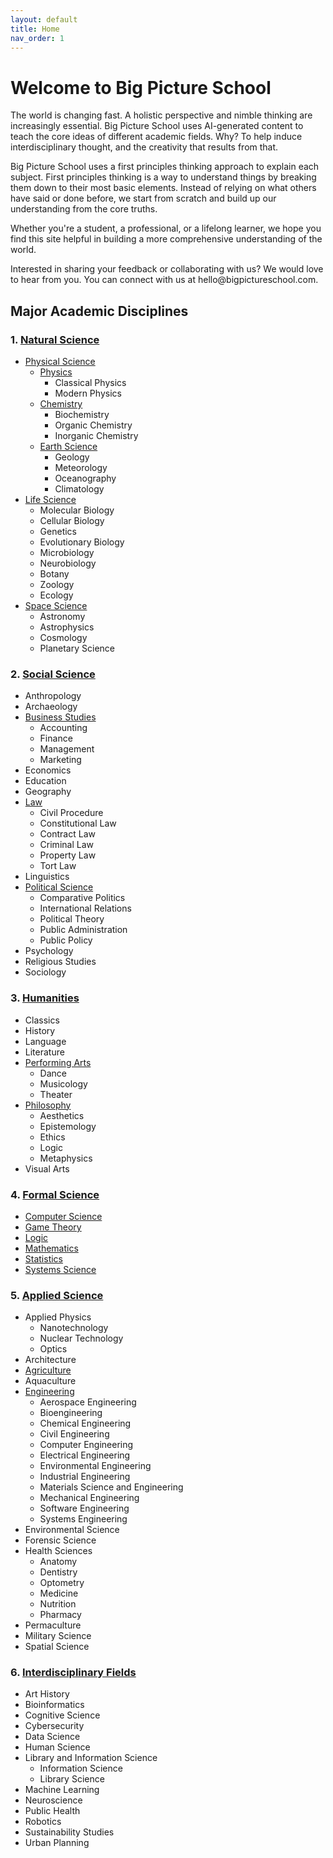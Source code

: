 ```yaml
---
layout: default
title: Home
nav_order: 1
---
```


# Welcome to Big Picture School

The world is changing fast. A holistic perspective and nimble thinking are increasingly essential. Big Picture School uses AI-generated content to teach the core ideas of different academic fields. Why? To help induce interdisciplinary thought, and the creativity that results from that.
<p>
Big Picture School uses a first principles thinking approach to explain each subject. First principles thinking is a way to understand things by breaking them down to their most basic elements. Instead of relying on what others have said or done before, we start from scratch and build up our understanding from the core truths. 
</p>
<p>
Whether you're a student, a professional, or a lifelong learner, we hope you find this site helpful in building a more comprehensive understanding of the world.
</p>
<p>
Interested in sharing your feedback or collaborating with us? We would love to hear from you. You can connect with us at hello@bigpictureschool.com.
</p>

## Major Academic Disciplines

### 1. [Natural Science](https://bigpictureschool.com/natural_science.html)
- [Physical Science](https://bigpictureschool.com/physical_science.html)
  - [Physics](https://bigpictureschool.com/physics.html)
    - Classical Physics
    - Modern Physics
  - [Chemistry](https://bigpictureschool.com/chemistry.html)
    - Biochemistry
    - Organic Chemistry
    - Inorganic Chemistry
  - [Earth Science](https://bigpictureschool.com/earth_science.html)
    - Geology
    - Meteorology
    - Oceanography
    - Climatology
- [Life Science](https://bigpictureschool.com/life_science.html)
    - Molecular Biology
    - Cellular Biology
    - Genetics
    - Evolutionary Biology
    - Microbiology
    - Neurobiology
    - Botany
    - Zoology
    - Ecology
- [Space Science](https://bigpictureschool.com/space_science.html)
  - Astronomy
  - Astrophysics
  - Cosmology
  - Planetary Science

### 2. [Social Science](https://bigpictureschool.com/social_science.html)
* Anthropology
* Archaeology
* [Business Studies](https://bigpictureschool.com/business_studies.html)
  * Accounting
  * Finance
  * Management
  * Marketing
* Economics
* Education
* Geography
* [Law](https://bigpictureschool.com/law.html)
  * Civil Procedure
  * Constitutional Law
  * Contract Law
  * Criminal Law
  * Property Law
  * Tort Law
* Linguistics
* [Political Science](https://bigpictureschool.com/political_science.html)
  * Comparative Politics
  * International Relations
  * Political Theory
  * Public Administration
  * Public Policy
* Psychology
* Religious Studies
* Sociology

### 3. [Humanities](https://bigpictureschool.com/humanities.html)
* Classics
* History
* Language
* Literature
* [Performing Arts](https://bigpictureschool.com/performing_arts.html)
  * Dance
  * Musicology
  * Theater
* [Philosophy](https://bigpictureschool.com/philosophy.html)
  * Aesthetics
  * Epistemology
  * Ethics
  * Logic
  * Metaphysics
* Visual Arts

### 4. [Formal Science](https://bigpictureschool.com/formal_science.html)
* [Computer Science](https://bigpictureschool.com/computer_science.html)
* [Game Theory](https://bigpictureschool.com/game_theory.html)
* [Logic](https://bigpictureschool.com/logic.html)
* [Mathematics](https://bigpictureschool.com/mathematics.html)
* [Statistics](https://bigpictureschool.com/statistics.html)
* [Systems Science](https://bigpictureschool.com/systems_science.html)

### 5. [Applied Science](https://bigpictureschool.com/applied_science.html)
* Applied Physics
  * Nanotechnology
  * Nuclear Technology
  * Optics
* Architecture 
* [Agriculture](https://bigpictureschool.com/agriculture.html)
* Aquaculture
* [Engineering](https://bigpictureschool.com/engineering.html)
  * Aerospace Engineering
  * Bioengineering
  * Chemical Engineering
  * Civil Engineering
  * Computer Engineering
  * Electrical Engineering
  * Environmental Engineering
  * Industrial Engineering
  * Materials Science and Engineering
  * Mechanical Engineering
  * Software Engineering
  * Systems Engineering 
* Environmental Science
* Forensic Science
* Health Sciences
  * Anatomy
  * Dentistry
  * Optometry
  * Medicine
  * Nutrition
  * Pharmacy
* Permaculture
* Military Science
* Spatial Science

### 6. [Interdisciplinary Fields](https://bigpictureschool.com/interdisciplinary_fields.html)
* Art History
* Bioinformatics
* Cognitive Science
* Cybersecurity
* Data Science
* Human Science
* Library and Information Science
  * Information Science
  * Library Science
* Machine Learning
* Neuroscience
* Public Health
* Robotics
* Sustainability Studies
* Urban Planning
  
